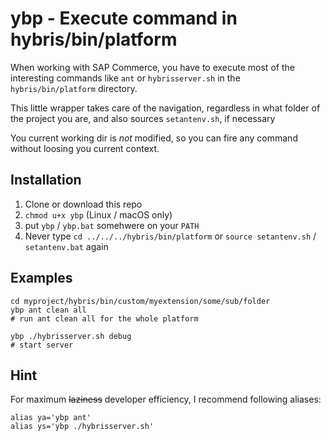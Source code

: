 # ybp - Execute command in hybris/bin/platform

When working with SAP Commerce, you have to execute most of the interesting
commands like `ant` or `hybrisserver.sh` in the `hybris/bin/platform` directory.

This little wrapper takes care of the navigation, regardless in what folder of the 
project you are, and also sources `setantenv.sh`, if necessary

You current working dir is *not* modified, so you can fire any command without loosing you current context.

## Installation

1. Clone or download this repo
1. `chmod u+x ybp` (Linux / macOS only)
1. put `ybp` / `ybp.bat` somehwere on your `PATH`
1. Never type `cd ../../../hybris/bin/platform` or `source setantenv.sh` / `setantenv.bat` again

## Examples

```
cd myproject/hybris/bin/custom/myextension/some/sub/folder
ybp ant clean all
# run ant clean all for the whole platform

ybp ./hybrisserver.sh debug
# start server
```

## Hint

For maximum ~~laziness~~ developer efficiency, I recommend following aliases:

```
alias ya='ybp ant'
alias ys='ybp ./hybrisserver.sh'
```
